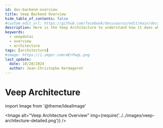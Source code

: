 ```yaml
---
id: dev-backend-overview
title: Veep Backend Overview
hide_table_of_contents: false
#custom_edit_url: https://github.com/facebook/docusaurus/edit/main/docs/api-doc-markdown.md
description: Here is the Veep Architecture to understand how it does what it does
keywords:
  - veepdotai
  - overview
  - architecture
tags: [architecture]
#image: https://i.imgur.com/mErPwqL.png
last_update:
  date: 10/28/2024
  author: Jean-Christophe Kermagoret
---
```


# Veep Architecture

<div class="zoom">

import Image from '@theme/IdealImage'

<Image alt="Veep Architecture Overview" img={require('../../images/veep-architecture-detailed.png')} />

</div>
